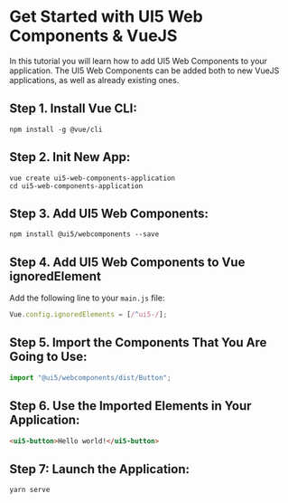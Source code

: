 # Get Started with UI5 Web Components & VueJS

In this tutorial you will learn how to add UI5 Web Components to your application. The UI5 Web Components can be added both to new VueJS applications, as well as already existing ones.

## Step 1. Install Vue CLI:
```
npm install -g @vue/cli
```

## Step 2. Init New App:
```
vue create ui5-web-components-application
cd ui5-web-components-application
```

## Step 3. Add UI5 Web Components:
```
npm install @ui5/webcomponents --save
```

## Step 4. Add UI5 Web Components to Vue ignoredElement
Add the following line to your ```main.js``` file:

```js
Vue.config.ignoredElements = [/^ui5-/];
```

## Step 5. Import the Components That You Are Going to Use:
```js
import "@ui5/webcomponents/dist/Button";
```

## Step 6. Use the Imported Elements in Your Application:
```html
<ui5-button>Hello world!</ui5-button>
```

## Step 7: Launch the Application:
```
yarn serve
```